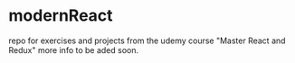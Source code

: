 # modernReact
repo for exercises and projects from the udemy course "Master React and Redux"
more info to be aded soon.
